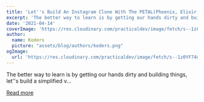 ```yaml
---
title: 'Let''s Build An Instagram Clone With The PETAL(Phoenix, Elixir, TailwindCSS, AlpineJS, LiveView) Stack'
excerpt: 'The better way to learn is by getting our hands dirty and building things, let''s build a simplified v...'
date: '2021-04-14'
coverImage: 'https://res.cloudinary.com/practicaldev/image/fetch/s--1z0YF74q--/c_imagga_scale,f_auto,fl_progressive,h_420,q_auto,w_1000/https://dev-to-uploads.s3.amazonaws.com/uploads/articles/id63zxemb2i0lnzaddvl.jpg'
author:
  name: Koders
  picture: "assets/blog/authors/koders.png"
ogImage:
  url: 'https://res.cloudinary.com/practicaldev/image/fetch/s--1z0YF74q--/c_imagga_scale,f_auto,fl_progressive,h_420,q_auto,w_1000/https://dev-to-uploads.s3.amazonaws.com/uploads/articles/id63zxemb2i0lnzaddvl.jpg'
---
```


The better way to learn is by getting our hands dirty and building things, let''s build a simplified v...

[Read more](https://dev.to/elixirprogrammer/let-s-build-an-instagram-clone-with-the-petal-phoenix-elixir-tailwindcss-alpinejs-liveview-stack-263n)
